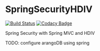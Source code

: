 # SpringSecurityHDIV
[![Build Status](https://travis-ci.org/b-palaniappan/SpringSecurityHDIV.svg?branch=master)](https://travis-ci.org/b-palaniappan/SpringSecurityHDIV) [![Codacy Badge](https://api.codacy.com/project/badge/Grade/afec38a8fee7431ebaac3363260eb7fe)](https://www.codacy.com/app/b-palaniappan/SpringSecurityHDIV?utm_source=github.com&amp;utm_medium=referral&amp;utm_content=b-palaniappan/SpringSecurityHDIV&amp;utm_campaign=Badge_Grade)

Spring Security with Spring MVC and HDIV

TODO: configure arangoDB using spring
